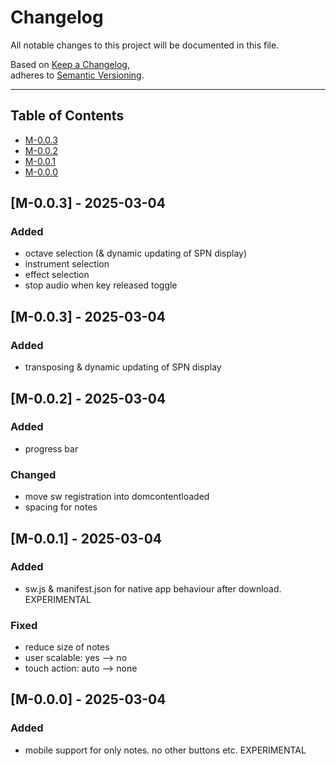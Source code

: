 # Changelog

All notable changes to this project will be documented in this file.

Based on [Keep a Changelog](https://keepachangelog.com/en/1.0.0/),  
adheres to [Semantic Versioning](https://semver.org/spec/v2.0.0.html).

---

## Table of Contents

<!-- - [Unreleased](#unreleased) -->
- [M-0.0.3](#m-003---2025-03-04)
- [M-0.0.2](#m-002---2025-03-04)
- [M-0.0.1](#m-001---2025-03-04)
- [M-0.0.0](#m-000---2025-03-04)


<!-- 
## [X.X.X] - 2025-MM-DD
### Added
- 

### Changed
- 

### Fixed
- 
 -->


<!-- 

FUTURE PLANS





 -->

## [M-0.0.3] - 2025-03-04
### Added
- octave selection (& dynamic updating of SPN display)
- instrument selection
- effect selection
- stop audio when key released toggle


## [M-0.0.3] - 2025-03-04
### Added
- transposing & dynamic updating of SPN display


## [M-0.0.2] - 2025-03-04
### Added
- progress bar

### Changed
- move sw registration into domcontentloaded
- spacing for notes


## [M-0.0.1] - 2025-03-04
### Added
- sw.js & manifest.json for native app behaviour after download. EXPERIMENTAL

### Fixed
- reduce size of notes
- user scalable: yes --> no
- touch action: auto --> none


## [M-0.0.0] - 2025-03-04
### Added
- mobile support for only notes. no other buttons etc. EXPERIMENTAL
